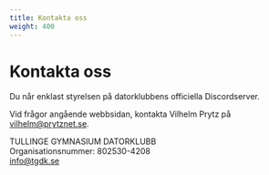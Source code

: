 ```yaml
---
title: Kontakta oss
weight: 400
---
```


# Kontakta oss

Du når enklast styrelsen på datorklubbens officiella Discordserver.

Vid frågor angående webbsidan, kontakta Vilhelm Prytz på [vilhelm@prytznet.se](mailto:vilhelm@prytznet.se).

TULLINGE GYMNASIUM DATORKLUBB\
Organisationsnummer: 802530-4208\
[info@tgdk.se](mailto:info@tgdk.se)
